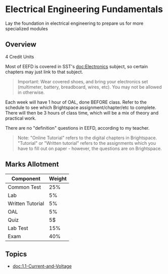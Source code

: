 # Electrical Engineering Fundamentals

Lay the foundation in electrical engineering to prepare us for more specialized modules

## Overview

4 Credit Units

Most of EEFD is covered in SST's <doc:Electronics> subject, so certain chapters may just link to that subject.

> Important: Wear covered shoes, and bring your electronics set (multimeter, battery, breadboard, wires, etc). You may not be allowed in otherwise.

Each week will have 1 hour of OAL, done BEFORE class. Refer to the schedule to see which Brightspace 
assignment/chapter/etc to complete. There will then be 3 hours of class time, which will be a mix of 
theory and practical work.

There are no "definition" questions in EEFD, according to my teacher.

> Note: "Online Tutorial" refers to the digital chapters in Brightspace. "Tutorial" or "Written tutorial" refers to the assignments which you have to fill out on paper - however, the questions are on Brightspace.

## Marks Allotment

| Component | Weight |
| -------- | ------ |
| Common Test | 25% |
| Lab | 5% |
| Written Tutorial | 5% |
| OAL | 5% |
| Quiz | 5$ |
| Lab Test | 15% |
| Exam | 40% |

## Topics
- <doc:1.1-Current-and-Voltage>